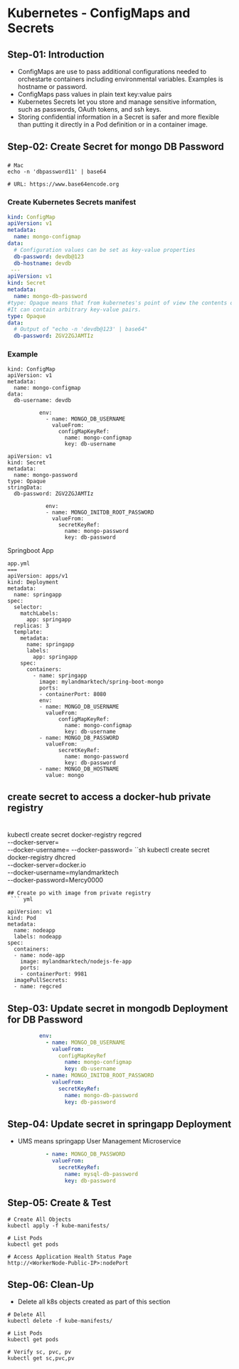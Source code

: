 # Kubernetes - ConfigMaps and Secrets

## Step-01: Introduction
- ConfigMaps are use to pass additional configurations needed to orchestarte containers including environmental variables. Examples is hostname or password.
- ConfigMaps pass values in plain text key:value pairs
- Kubernetes Secrets let you store and manage sensitive information, such as passwords, OAuth tokens, and ssh keys. 
- Storing confidential information in a Secret is safer and more flexible than putting it directly in a Pod definition or in a container image. 

## Step-02: Create Secret for mongo DB Password
### 
```
# Mac
echo -n 'dbpassword11' | base64

# URL: https://www.base64encode.org
```
### Create Kubernetes Secrets manifest
```yml
kind: ConfigMap 
apiVersion: v1 
metadata:
  name: mongo-configmap 
data:
  # Configuration values can be set as key-value properties
  db-password: devdb@123
  db-hostname: devdb
 ---
apiVersion: v1
kind: Secret
metadata:
  name: mongo-db-password
#type: Opaque means that from kubernetes's point of view the contents of this Secret is unstructured.
#It can contain arbitrary key-value pairs. 
type: Opaque
data:
  # Output of "echo -n 'devdb@123' | base64"
  db-password: ZGV2ZGJAMTIz
```
### Example
```
kind: ConfigMap 
apiVersion: v1 
metadata:
  name: mongo-configmap 
data:
  db-username: devdb

          env:
            - name: MONGO_DB_USERNAME
              valueFrom: 
                configMapKeyRef: 
                  name: mongo-configmap 
                  key: db-username
```
```
apiVersion: v1
kind: Secret
metadata:
  name: mongo-password
type: Opaque
stringData:
  db-password: ZGV2ZGJAMTIz 

            env:
            - name: MONGO_INITDB_ROOT_PASSWORD
              valueFrom:
                secretKeyRef:
                  name: mongo-password
                  key: db-password
```
Springboot App
```
app.yml
===
apiVersion: apps/v1
kind: Deployment
metadata:
  name: springapp
spec:
  selector:
    matchLabels:
      app: springapp
  replicas: 3
  template:
    metadata:
      name: springapp
      labels:
        app: springapp
    spec:
      containers:
        - name: springapp
          image: mylandmarktech/spring-boot-mongo
          ports:
          - containerPort: 8080
          env:
          - name: MONGO_DB_USERNAME
            valueFrom:
                configMapKeyRef:
                  name: mongo-configmap
                  key: db-username
          - name: MONGO_DB_PASSWORD
            valueFrom:
                secretKeyRef:
                  name: mongo-password
                  key: db-password
          - name: MONGO_DB_HOSTNAME
            value: mongo

```

## create secret to access a docker-hub private  registry
# 
kubectl create secret docker-registry regcred \
--docker-server=<your-registry-server> \
--docker-username=<your-name> --docker-password=<your-pword>
``sh
kubectl create secret docker-registry dhcred \
--docker-server=docker.io \
--docker-username=mylandmarktech \
--docker-password=Mercy0000 
```
## Create po with image from private registry 
 ``` yml
  
apiVersion: v1
kind: Pod
metadata:
  name: nodeapp
  labels: nodeapp
spec:
  containers:
  - name: node-app
    image: mylandmarktech/nodejs-fe-app
    ports:
    - containerPort: 9981
  imagePullSecrets:
  - name: regcred
  ```
## Step-03: Update secret in mongodb Deployment for DB Password
```yml
          env:
            - name: MONGO_DB_USERNAME
              valueFrom: 
                configMapKeyRef 
                  name: mongo-configmap 
                  key: db-username
            - name: MONGO_INITDB_ROOT_PASSWORD
              valueFrom:
                secretKeyRef:
                  name: mongo-db-password
                  key: db-password
```
## Step-04: Update secret in springapp Deployment
- UMS means springapp User Management Microservice
```yml
            - name: MONGO_DB_PASSWORD
              valueFrom:
                secretKeyRef:
                  name: mysql-db-password
                  key: db-password
```

## Step-05: Create & Test
```
# Create All Objects
kubectl apply -f kube-manifests/

# List Pods
kubectl get pods

# Access Application Health Status Page
http://<WorkerNode-Public-IP>:nodePort
```

## Step-06: Clean-Up
- Delete all k8s objects created as part of this section
```
# Delete All
kubectl delete -f kube-manifests/

# List Pods
kubectl get pods

# Verify sc, pvc, pv
kubectl get sc,pvc,pv
```
